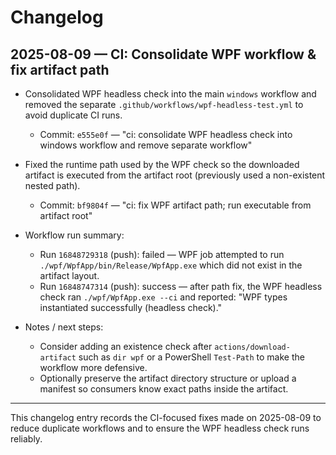 # Changelog

## 2025-08-09 — CI: Consolidate WPF workflow & fix artifact path

- Consolidated WPF headless check into the main `windows` workflow and removed the
  separate `.github/workflows/wpf-headless-test.yml` to avoid duplicate CI runs.
  - Commit: `e555e0f` — "ci: consolidate WPF headless check into windows workflow and remove separate workflow"

- Fixed the runtime path used by the WPF check so the downloaded artifact is
  executed from the artifact root (previously used a non-existent nested path).
  - Commit: `bf9804f` — "ci: fix WPF artifact path; run executable from artifact root"

- Workflow run summary:
  - Run `16848729318` (push): failed — WPF job attempted to run
    `./wpf/WpfApp/bin/Release/WpfApp.exe` which did not exist in the artifact layout.
  - Run `16848747314` (push): success — after path fix, the WPF headless check
    ran `./wpf/WpfApp.exe --ci` and reported: "WPF types instantiated successfully (headless check)."

- Notes / next steps:
  - Consider adding an existence check after `actions/download-artifact` such as
    `dir wpf` or a PowerShell `Test-Path` to make the workflow more defensive.
  - Optionally preserve the artifact directory structure or upload a manifest
    so consumers know exact paths inside the artifact.

---

This changelog entry records the CI-focused fixes made on 2025-08-09 to reduce
duplicate workflows and to ensure the WPF headless check runs reliably.

